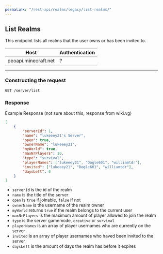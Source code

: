 ```yaml
---
permalink: "/rest-api/realms/legacy/list-realms/"
---
```


## List Realms
This endpoint lists all realms that the user owns or has been invited to.  

| Host                        | Authentication |
| --------------------------- | -------------- |
| peoapi.minecraft.net        | ?              |

---

### Constructing the request
```
GET /server/list
```


### Response
Example Response (not sure about this, response from wiki.vg)  
```json
[
    {
        "serverId": 1,
        "name": "lukeeey21's Server",
        "open": true,
        "ownerName": "lukeeey21",
        "myWorld": true,
        "maxNrPlayers": 10,
        "type": "survival",
        "playerNames": ["lukeeey21", "Dogle601", "williamtdr"],
        "invited": ["lukeeey21", "Dogle601", "williamtdr"],
        "daysLeft": 0
    }
]
```

* `serverId` is the id of the realm  
* `name` is the title of the server  
* `open` is `true` if joinable, `false` if not  
* `ownerName` is the username of the realm owner  
* `myWorld` returns `true` if the realm belongs to the current user  
* `maxNrPlayers` is the maximum amount of player allowed to join the realm  
* `type` is the server gamemode, `creative` or `survival`  
* `playerNames` is an array of player usernames who are currently on the server  
* `invited` is an array of player usernames who haved been invited to the server  
* `daysLeft` is the amount of days the realm has before it expires  